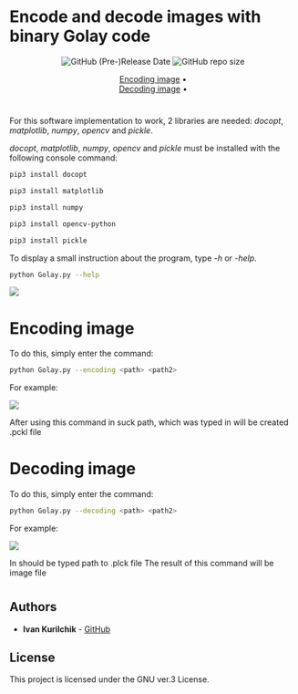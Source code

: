 # Encode and decode images with binary Golay code
<div align="center">
  
<img alt="GitHub (Pre-)Release Date" src="https://img.shields.io/github/release-date-pre/sneakin666/Golay">
<img alt="GitHub repo size" src="https://img.shields.io/github/repo-size/sneakin666/Golay">
  
[Encoding image](#encoding-image) •  
[Decoding image](#decoding-image) • 
  
  </div>
  
#
  
For this software implementation to work, 2 libraries are needed: *docopt*, *matplotlib*, *numpy*, *opencv* and *pickle*.


*docopt*, *matplotlib*, *numpy*, *opencv* and *pickle* must be installed with the following console command:

```sh
pip3 install docopt
```
```sh
pip3 install matplotlib
```
```sh
pip3 install numpy
```
```sh
pip3 install opencv-python
```
```sh
pip3 install pickle
```

To display a small instruction about the program, type *-h* or *-help*.

```sh
python Golay.py --help
```

![](pic/1.jpg)

# Encoding image


To do this, simply enter the command:

```sh
python Golay.py --encoding <path> <path2>
```
For example:

![](pic/2.jpg)

After using this command in suck path, which was typed in <path2> will be created .pckl file

# Decoding image
  
To do this, simply enter the command:

```sh
python Golay.py --decoding <path> <path2>
```
For example:

![](pic/3.jpg)
  
In <path> should be typed path to .plck file
The result of this command will be image file
  
#

## Authors

* **Ivan Kurilchik** - [GitHub](https://github.com/sneakin666)

## License

This project is licensed under the GNU ver.3 License.
